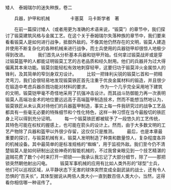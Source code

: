 矮人　泰姆瑞尔的迷失种族，卷二

　　兵器，护甲和机械
　　
　　卡塞莫　马卡斯学者　著

　　在前一篇探讨矮人（或者用更为准确的术语来说，“锻莫”）的章节中，我们探讨了锻莫建筑风格与金属工艺。在这个关于泰姆瑞尔失落种族的章节中，我们要来看看锻莫人是如何进行战争，抵御外敌的。不像其他仍然存在的文明，锻莫人建造并使用不断复杂化的各种机械来进行战争，而士兵使用的兵器铠甲却很惊人地极少得到改进。
　　我们首先从分析基本兵器和铠甲开始。任何拿过锻莫战斧或是穿过锻莫盔甲的人都能证明锻莫工艺的古老品质和经久耐用。他们的兵器并为过大得偏离其本来功能。锻莫剑能轻松有效地刺穿轻甲，这要归功于锻莫淬火金属惊人的锋利，及其简单的窄剑身双刃设计。
　　比较一把锋利尖锐的锻莫匕首和一把精灵弯刀，我们会很轻易地发现锻莫铁匠首先注重于优良金属材料的锻造，并且很少在锻造中考虑兵器杀戮功能对材料的要求。
　　作为一个几乎完全采用地下建筑的文明，锻莫铠甲毫不奇怪地采用了抗强冲击设计。而其战斗防御能力再一次表明锻莫人高端冶金术的地位要远远高于高端盔甲制造技术，然而不能想当然地认为，锻莫铁匠从未认真对待他们的兵器盔甲制造，事实上每一件我研究过的战争工艺品都具有一些毫无必要的特殊细节和个性化特色，这样一种习惯在当今最殷切的铁匠身上可以得到充分证明。
　　每一个锻莫铁匠都被赋予了一段悠久的工艺传统，其特色可能在权杖的握感上，也可能在箭头的设计上。然而，由于大多数文明的工艺产物除了兵器和盔甲以外很少存留，这仅仅只是推测。
　　最后，也是本章最重要的探讨，与锻莫机械有关。锻莫人发明制造了种类和数量惊人，复杂程度各异的机械设备。其中最简单的是标准规格的“蜘蛛”，用于监视外敌。我们至今仍不清楚锻莫人是如何研制出这些神奇的智能机械的，不过我曾亲眼见到一个技艺精湛的盗贼花费了数个小时来打开一把锁——我承认我忘记了大部分细节，除了——那把锁突然朝他射出闪电。
　　锻莫军事机械的应用有比如人类外形的“球型”士兵，他们可以巡视区域，从平静状态下无害的球体突然变成全副武装的战士，还有令人恐惧的“百夫长”，其体型据说从两倍人类大小一直到数百倍人类大小，当然，这得看你相信哪一种谣传了。
　　